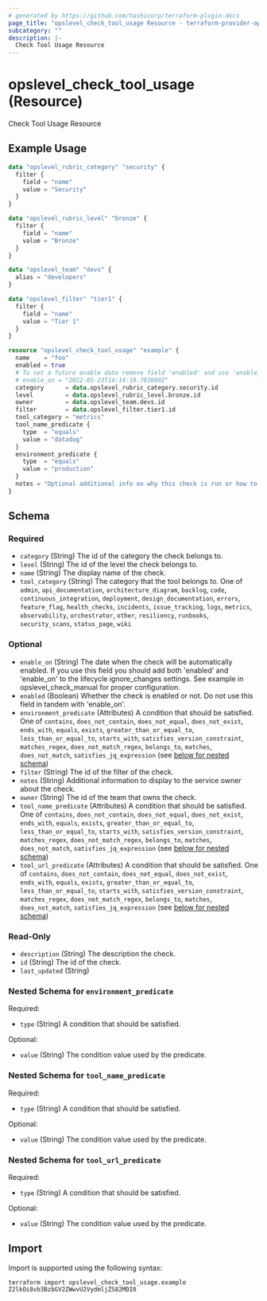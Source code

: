 ```yaml
---
# generated by https://github.com/hashicorp/terraform-plugin-docs
page_title: "opslevel_check_tool_usage Resource - terraform-provider-opslevel"
subcategory: ""
description: |-
  Check Tool Usage Resource
---
```


# opslevel_check_tool_usage (Resource)

Check Tool Usage Resource

## Example Usage

```terraform
data "opslevel_rubric_category" "security" {
  filter {
    field = "name"
    value = "Security"
  }
}

data "opslevel_rubric_level" "bronze" {
  filter {
    field = "name"
    value = "Bronze"
  }
}

data "opslevel_team" "devs" {
  alias = "developers"
}

data "opslevel_filter" "tier1" {
  filter {
    field = "name"
    value = "Tier 1"
  }
}

resource "opslevel_check_tool_usage" "example" {
  name    = "foo"
  enabled = true
  # To set a future enable date remove field 'enabled' and use 'enable_on'
  # enable_on = "2022-05-23T14:14:18.782000Z"
  category      = data.opslevel_rubric_category.security.id
  level         = data.opslevel_rubric_level.bronze.id
  owner         = data.opslevel_team.devs.id
  filter        = data.opslevel_filter.tier1.id
  tool_category = "metrics"
  tool_name_predicate {
    type  = "equals"
    value = "datadog"
  }
  environment_predicate {
    type  = "equals"
    value = "production"
  }
  notes = "Optional additional info on why this check is run or how to fix it"
}
```

<!-- schema generated by tfplugindocs -->
## Schema

### Required

- `category` (String) The id of the category the check belongs to.
- `level` (String) The id of the level the check belongs to.
- `name` (String) The display name of the check.
- `tool_category` (String) The category that the tool belongs to. One of `admin`, `api_documentation`, `architecture_diagram`, `backlog`, `code`, `continuous_integration`, `deployment`, `design_documentation`, `errors`, `feature_flag`, `health_checks`, `incidents`, `issue_tracking`, `logs`, `metrics`, `observability`, `orchestrator`, `other`, `resiliency`, `runbooks`, `security_scans`, `status_page`, `wiki`

### Optional

- `enable_on` (String) The date when the check will be automatically enabled.
 If you use this field you should add both 'enabled' and 'enable_on' to the lifecycle ignore_changes settings.
 See example in opslevel_check_manual for proper configuration.
- `enabled` (Boolean) Whether the check is enabled or not.  Do not use this field in tandem with 'enable_on'.
- `environment_predicate` (Attributes) A condition that should be satisfied. One of `contains`, `does_not_contain`, `does_not_equal`, `does_not_exist`, `ends_with`, `equals`, `exists`, `greater_than_or_equal_to`, `less_than_or_equal_to`, `starts_with`, `satisfies_version_constraint`, `matches_regex`, `does_not_match_regex`, `belongs_to`, `matches`, `does_not_match`, `satisfies_jq_expression` (see [below for nested schema](#nestedatt--environment_predicate))
- `filter` (String) The id of the filter of the check.
- `notes` (String) Additional information to display to the service owner about the check.
- `owner` (String) The id of the team that owns the check.
- `tool_name_predicate` (Attributes) A condition that should be satisfied. One of `contains`, `does_not_contain`, `does_not_equal`, `does_not_exist`, `ends_with`, `equals`, `exists`, `greater_than_or_equal_to`, `less_than_or_equal_to`, `starts_with`, `satisfies_version_constraint`, `matches_regex`, `does_not_match_regex`, `belongs_to`, `matches`, `does_not_match`, `satisfies_jq_expression` (see [below for nested schema](#nestedatt--tool_name_predicate))
- `tool_url_predicate` (Attributes) A condition that should be satisfied. One of `contains`, `does_not_contain`, `does_not_equal`, `does_not_exist`, `ends_with`, `equals`, `exists`, `greater_than_or_equal_to`, `less_than_or_equal_to`, `starts_with`, `satisfies_version_constraint`, `matches_regex`, `does_not_match_regex`, `belongs_to`, `matches`, `does_not_match`, `satisfies_jq_expression` (see [below for nested schema](#nestedatt--tool_url_predicate))

### Read-Only

- `description` (String) The description the check.
- `id` (String) The id of the check.
- `last_updated` (String)

<a id="nestedatt--environment_predicate"></a>
### Nested Schema for `environment_predicate`

Required:

- `type` (String) A condition that should be satisfied.

Optional:

- `value` (String) The condition value used by the predicate.


<a id="nestedatt--tool_name_predicate"></a>
### Nested Schema for `tool_name_predicate`

Required:

- `type` (String) A condition that should be satisfied.

Optional:

- `value` (String) The condition value used by the predicate.


<a id="nestedatt--tool_url_predicate"></a>
### Nested Schema for `tool_url_predicate`

Required:

- `type` (String) A condition that should be satisfied.

Optional:

- `value` (String) The condition value used by the predicate.

## Import

Import is supported using the following syntax:

```shell
terraform import opslevel_check_tool_usage.example Z2lkOi8vb3BzbGV2ZWwvU2VydmljZS82MDI0
```
